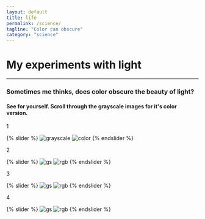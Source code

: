 ```yaml
---
layout: default
title: life
permalink: /science/
tagline: "Color can obscure"
category: "science"
---
```


My experiments with light  
======
------------------------
### Sometimes me thinks, does color obscure the beauty of light?  
#### See for yourself. Scroll through the grayscale images for it's color version.  

1

{% slider %}
  ![grayscale](https://lh3.googleusercontent.com/xAlszUg9-Q0Phj7m66LBXk1wCW0GQYXwhTV7geI_zpdqAJMWmVVG95oHbk4jZqKz7Y0OSkzOp_xzTWbk2PocYgxSVKP-U65AE8tBz1qupekKvQsMrHT18oFnF49zQmRP_qBU8lqtvz8HqqFT-l29D24CrkEPKEhBxigCrJ0O6X_Ag4fs3oqMYin63Q_Tc19KukDPH0pltD0DRkHMHPaBb7viPyeFSK-PCDpQQXRFh6C4-5qYtFbAPV0J1AUCnJsZYA_w9OBW4bIEt0w7AcRThV4h0B_UEwhw7wGaKe_mF9famlG4WIx3EivUuRAAjGCf1RjgYsc-Es0wS9ZLHpoIoFBs1iC6r1cYkMYD-6K89pKQxXV9BO8xMp_N6aWWONIMjfsMzhOe4aeEvkYqV8elys-f53vzqZGAaNa6xAcji8ORnYezMNRqNiFIVjRuX8CMSq227YB152Lo5IntCrc-Iv9YNeTv_6LKXqXIZXMW-duIeJ9zhDmtAgkJEzsWHp6YcRcjBNcrM8cmdcZAGEuT13iCiTuJ4ivpDVEtJIQverk-_ZQiOtBbRLKjS2atwVVhXol1T7NWR794LWDPgEZMCy7AMgGLDBsxfl1Ec1TH2w=w1003-h987-no)
  ![color](https://lh3.googleusercontent.com/M6FioNC4DsLEG9jnCcLXWO2JbJlhGUG022OTXuZHuOYB9wVjzTxu9bLO-emY_2w7nYQx0xQcp1AMKmOOrTEyCM6_in1tl__zIGr2hwfdDiDEE24bg6esf1JCZ-2NDVIEqDupyZk9raGwJtLFmizcOS49GGFRsqhlsRLfn10OsdhTk2lWmQ6SH-iMWZfQMdkHmMwrE-VCrnXZPcAF9GB8NiqzrTaA8AK1MhH2UWN-OIr4Jxum7LgL7R0Dhq-SUhArcu9uLi5QcxGEYy3nfBOnpRoFJd2QZbY8-tMqMhxJROfx49UJjq8E8F6obPWVOSHZJkkbtveuCUKfzInjsDZX939mmTrQmweKGZTi_r1LMlBN6ZWY0kb_EVoJa8U4L9YRSgav_cGIf4HAvHubzq4iH0Jpua90qPWcUestdg4GL_F42p3FlTVZ2JME0ncUuRx1Uc0QCx85QqZ_RNLKfLVxTeNZny9trobZ2M1xEH_f_w8ebD5ioV9lxrr-CKSCcMPbOu3LzIrWFoyH3tgg5BAm__oEE_RnTNWSSzUPqpVm_VMkc6JuuMV-guCK-LrWwSD9YjTh8xnWDdWE6a9wHaiDYunk4KNFnDmH66GowPR65Q=w998-h987-no)
{% endslider %}  

2

{% slider %}
  ![gs](https://lh3.googleusercontent.com/MWtQ-xPiHZ2H3h6YRLD4uJpA1HT4k9_g8hZYA_Ubci0ntuJZ_UnynUSOxWE5ekwjRrFyXasA4sZAfaIhoFWNHWAAupCije7bZdrYiYQ541Kk9vf9kZUCCuOyF1i3JeitkGiW-4nepOEsXWQ9Hctx3caXg96qzIwcRu0nmTeVprxRy6MDP2mLfSgahH8y_sYSZ5FqRukWJJb7pa6i0gSvMkKpVyT-ekT5KAq8uq4jOVRTfbKDfL1AAMIpBO37LEdj1gw0MS7j4m_lWAkAXL8hVPbpwTHnCD-hq832zn1bKPzmilI6Fz3QjUOEwxhfuDqGp0GR8QHFQIODewUXynL2tVBX-ABXzFxfXMCeexFXXxeVg9m09XaLnuKd59J4bsMTWPybnyGSpOB3vPJDAo5h_mn-fQGmUoGvzdXOfmXSVQEtopZP5-a8yLigaIHceBLhj8QqS4hR5VSaDoO6rl_UcYo5KKQCvXj9gsyFE-6uJyXA-6Lf5wPkr62m1WyLI0PCulihJ3DsyiAGIQAwFJYRavBH5mvSqRTMo0HyT5OpyAzYEWhw522BnjaD0spS3a7txMK0ei6z359_0M6uUZeOVhSBXycoK5IwSvUG2FljtA=w1481-h987-no)
  ![rgb](https://lh3.googleusercontent.com/tAfVcyQUKK3GUUq9L-2unYQvGnalaruTT9f3MAtHMygzl6T9tYlbeQQSYqLX3xY5WdSI-zNENVUQoBo0zM8NNtEj1rkTu0BhfyhboAD0bswoQVFiKcYCFmLb47yFQOuWcyPtETtRGujKT_Yxfbda4w66zSOG-Rnyiv1cBy4nuIIiG3sPMTJVCP4rfs95ZeoNrChG68CUbQ2wSc-XZdA7vr_xR4pNs4s7JTPXIL21kpNJf-976eQ0S0OXHNjBSKkEYhF8cIPT0oBmS6jZXrYkq6n2l1yr56wdYzkSaBtrkmoY7uCvnW0mAsxYwluz4D979QfzLPu8D-rB0Hum5jiggs8jpBHx7Ys14V3pX5nvg7LD8zODy9N86WKqs6vPLnNqxFGfN_X39CRNdxnyXKI6aTicU-SiYiNDkqucVsCiGpnFJmYdM8l2_s_SmGtuw6fMy_-3orzdmYAFFDLZFcZmDDRO-X4viL0SNps3e9N8uj34BrsCYRYUfkkR5yALQ9EwgBgBHz919vzM8af8fBBEv4tCeR5o4xALoLJ7E-M6AhhkvxfnZsmG4WDZ0GzCF9pTfbZz-J8JYeOd8QcnYLCDtEfgnco5343IQlPtpaOUMA=w1481-h987-no)
{% endslider %}

3

{% slider %}
  ![gs](https://lh3.googleusercontent.com/5PyeSY-aRkPVvvQxQjckY4RpeeBw_Ygk5kZEEi_GxWz_zCYVzpQ0EXXsRmrpxPRioXRKuhi69hinUk2PwclpN5jUko3TnY8aEEkRQXE5K_T6Hg4YhFYf7dzz7f_8_GtrACarelJKjqm0S-zjpupjXIf6QA0eKJ-I9gG6OC3B2-l4veTZnTTvsNx6ct2z0uMdWZxFvUqprBC8VK-Dps3lydQV-ZCdhjLE9gSAclW-e8jgTSHe_oFONLiRosNYmOQs8-l85YjvKbjYcpJ2LZpMDCKw-JZya8RP8I90lVUqWZL8KiONk0mq5iMS_wI3hFwUOxCythRHbj9hmoX_EI4XaoD0wMu5moDn_6pBSwblmxpBi-AKX1mcFxlUchZmWRHFP8CRTD6voW9J7P_8eq-1N8dFT5y2N5DmBXIxjSAMoGgGnEuN8XVUobit4mbyrsjnWjmlAFT7WBkCwzRFpl5pTeinTMTo6Z3dbORGBT-eD4Er7VeinaZW6EYk8Szq3yqwOS5wq4fx9oSAWevQqU8KB1yaNdppIUR2AwfNJZq_kbITEwXH5QomNLsgK29CQgN1qPmNUI_WcJP1IIClzc46h_q5PbQqpYusqRdfxTSImA=w803-h987-no)
  ![rgb](https://lh3.googleusercontent.com/9bN5aiOWWTmwXjEDu9Rmxu2Big8f2fdRIYAy5T0EIgKvt2OrPQpkV2MUJdi-gnD9dnUvcquB72LEuws3bsm3dA6kjR5ZONkzp0oqMGoUlSgBf45tzHzhaCawhcsTGPulv2GyuL75hjgx7wvfb2bcMSVc9vZY_v4xd5MhrkSiM_q1xTTI9oEluhI78gT_6Qebdqjj_ztGBIq3EGts1Qc1pHy0adTGUyXs2nHwv0HKmPV_SW6LRZ_B0F5pETnhmVdrWbiDLiLfZuIoQjDcZ1ORsDBmoJ_pNHY44ge_GLyK1hS9Ttces-CIeLBZh696SMHRhte0G1KwOhvy029NmLBqY26y-EXy3lWOpl_fRbNjzeALWVURSp0hOEMJ_-AkB53OQNsjAng3voj2bDlUiSRrJwRbFR1vwXqX9xttPLJ02JBmoLvaoI4ILEI9XUmMPGAoeJ3W3EPv7RtZMJc93Nryhc5nX-5MNI7y6Q3qiVuk4e8WySt5sPLGpaJ4p5l2ZAjbEbGopDDrs3prKkok_fZ5inAaqyUQ9gS69VhbeUbzEj0OEcbtDThijTJWsuTTuYdbxJfpr5uHWVe6r8K8W_WXLG3HtoZqlJT_dChv0UkD9w=w803-h987-no)
{% endslider %}

4

{% slider %}
  ![gs](https://lh3.googleusercontent.com/_H8iYLSRVr1G4VgJxp1ET34lEhGtq5DrBA4-0v9qH0chE7ToUBztiE8kD7f38fhmr2C1StlCnJzglKslxG2GvVIkWEaM1RP_gGK7Sbwl2DvkeulChcHhA8b_mzDHkM_XC-Vh7yRsb-keVvKMuIme7JwDIvIujNanbURNl3DEUe0xXl_0SM6E7xDNLebNSffGwm7q2e9L9ezvFax8RJlKEMZDpQB-eVNhlgHGEzfswwXUBsPVw2PviR7JAKOeo6GdORHujfQsd6myder1oimOBZYPKPOgA7Y5JRtO6DXZIi6jgamCU_2KEWDXJwpw4hyvZVV6kFHnzQLjVce293Un_8sD1uaDVyPiNYioc6EhZ6qsbDZujP5-14ScjVmO-phC9uR5bfgUnkY3BswqmyI9R3zSfb1YZcNP2pCsTAI9QqD1UGGTaFGHIhO1SaEEQhySJzYbsLfZno69RuI0JVrgoJycsDfQi3hKJXcsLR7m__tjRU-ueeZzvuUPu8v7TD8vZ9lfB1GaHIoUroo4zJ84ZuEfu7HOeX0CQ0N-bXtYVNNIw_TaA7J4EfCDDDrrMMUrqGOGK4gSO75kyOo7A8diU1A9LjakqWJ_c9EkUWjwPA=w623-h987-no)
  ![rgb](https://lh3.googleusercontent.com/HWREbEpi_7pWDuCBakoIzMJaMlpiSoIyD2KckWOqXJIcuEb3EcqU-fKLw8ITwY6bx9LGN72Vpi3tH5Dt5mbGjX2jyCCHta8Guun7SKthtz3wM8_FTvRAnMq7hC40OWIzwPxWVamTlOS_BWY9xjHtLz8Xpo3xFegatl_Xlv5GGUgwWCjU0ycv_mPenEWQmz-nZxxyyjqzRgT7fA3CipE6JcDRvq3-9r0Z_PwG2WN2OesIRjsU7LEi-ZnH57p5dx8_UFnqlTmcUAQv99gBm9CRP03ynH6Umv8XCgBoC3BEQmMxI17Rdtbs6eepi_iNSO07jwbEUWtFJbWvCLe99VNy4Lom55J_C8dmiy2MukaYR8DAFXOJ-hjyeYoGUQEFIQEF386KAoHg6JJMTKTP6UqKLolRe82Gnt4bOxk9oJYLEgCVjLWvetrxxFPcCJ2jBUyFp_kpvXVQSSXtsIyLtF9f1zrOD1pDIbSkIWRJ2yXJ8GEOtyCJZb5VqbuV4lrrr2fL8U88iQXZg9uh_DGQuhbTvBpw-8O24cByI0Jy_Shm8op2-AZtqzAwSYzD5DONeCOCD1_wSMsFsWm7aZU329QRvNWr7GN6LRsjcE1-xBGQPQ=w623-h987-no)
{% endslider %}


